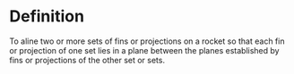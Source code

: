 # Definition

To aline two or more sets of fins or projections on a rocket so that
each fin or projection of one set lies in a plane between the planes
established by fins or projections of the other set or sets.
